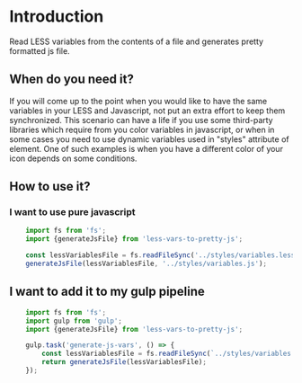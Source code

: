 # Introduction

Read LESS variables from the contents of a file and generates pretty formatted js file.

## When do you need it?

If you will come up to the point when you would like to have the same variables in your LESS and Javascript,
not put an extra effort to keep them synchronized. This scenario can have a life if you use some third-party libraries
which require from you color variables in javascript, or when in some cases you need to use dynamic variables used in 
"styles" attribute of element. One of such examples is when you have a different color of your icon depends on some 
conditions.  

## How to use it?

### I want to use pure javascript

```javascript
    import fs from 'fs';
    import {generateJsFile} from 'less-vars-to-pretty-js';

    const lessVariablesFile = fs.readFileSync('../styles/variables.less', 'utf8');
    generateJsFile(lessVariablesFile, '../styles/variables.js');
```

## I want to add it to my gulp pipeline

```javascript
    import fs from 'fs';
    import gulp from 'gulp';
    import {generateJsFile} from 'less-vars-to-pretty-js';

    gulp.task('generate-js-vars', () => {
        const lessVariablesFile = fs.readFileSync(`../styles/variables.less`, 'utf8');
        return generateJsFile(lessVariablesFile);
    });
```
